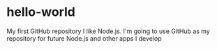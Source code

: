 # hello-world
My first GitHub repository
I like Node.js. I'm going to use GitHub as my repository for future Node.js and other apps I develop
